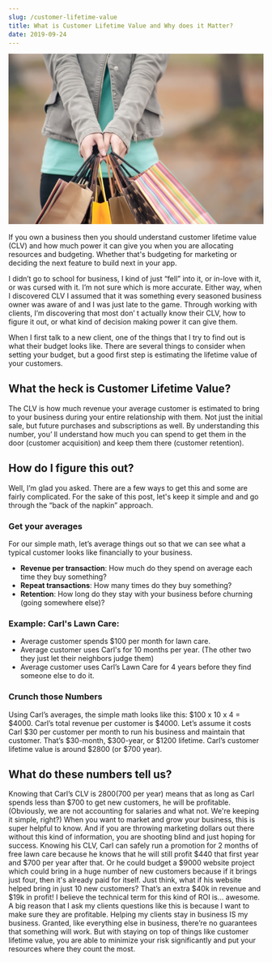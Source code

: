 ```yaml
---
slug: /customer-lifetime-value
title: What is Customer Lifetime Value and Why does it Matter?
date: 2019-09-24
---
```


![A person holding shopping bags](person-shopping-bags.jpg)

If you own a business then you should understand customer lifetime value (CLV) and how much power it can give you when you are allocating resources and budgeting. Whether that's budgeting for marketing or deciding the next feature to build next in your app.

I didn’t go to school for business, I kind of just “fell” into it, or in-love with it, or was cursed with it. I’m not sure which is more accurate. Either way, when I discovered CLV I assumed that it was something every seasoned business owner was aware of and I was just late to the game. Through working with clients, I’m discovering that most don&#8217; t actually know their CLV, how to figure it out, or what kind of decision making power it can give them.

When I first talk to a new client, one of the things that I try to find out is what their budget looks like. There are several things to consider when setting your budget, but a good first step is estimating the lifetime value of your customers.

## What the heck is Customer Lifetime Value?

The CLV is how much revenue your average customer is estimated to bring to your business during your entire relationship with them. Not just the initial sale, but future purchases and subscriptions as well. By understanding this number, you&#8217; ll understand how much you can spend to get them in the door (customer acquisition) and keep them there (customer retention).

## How do I figure this out?

Well, I’m glad you asked. There are a few ways to get this and some are fairly complicated. For the sake of this post, let's keep it simple and and go through the “back of the napkin” approach.

### Get your averages

For our simple math, let’s average things out so that we can see what a typical customer looks like financially to your business.

* **Revenue per transaction**: How much do they spend on average each time they buy something?
* **Repeat transactions**: How many times do they buy something?
* **Retention**: How long do they stay with your business before churning (going somewhere else)?

### **Example:** Carl's Lawn Care:

* Average customer spends $100 per month for lawn care.
* Average customer uses Carl's for 10 months per year. (The other two they just let their neighbors judge them)
* Average customer uses Carl’s Lawn Care for 4 years before they find someone else to do it.

### Crunch those Numbers

Using Carl’s averages, the simple math looks like this: $100 x 10 x 4 = $4000. Carl’s total revenue per customer is $4000.
Let’s assume it costs Carl $30 per customer per month to run his business and maintain that customer. That’s $30-month, $300-year, or $1200 lifetime. Carl’s customer lifetime value is around $2800 (or $700 year).

## What do these numbers tell us?

Knowing that Carl’s CLV is $2800 ($700 per year) means that as long as Carl spends less than $700 to get new customers, he will be profitable. (Obviously, we are not accounting for salaries and what not. We're keeping it simple, right?)
When you want to market and grow your business, this is super helpful to know. And if you are throwing marketing dollars out there without this kind of information, you are shooting blind and just hoping for success.
Knowing his CLV, Carl can safely run a promotion for 2 months of free lawn care because he knows that he will still profit $440 that first year and $700 per year after that. Or he could budget a $9000 website project which could bring in a huge number of new customers because if it brings just four, then it's already paid for itself. Just think, what if his website helped bring in just 10 new customers? That’s an extra $40k in revenue and $19k in profit! I believe the technical term for this kind of ROI is… awesome.
A big reason that I ask my clients questions like this is because I want to make sure they are profitable. Helping my clients stay in business IS my business. Granted, like everything else in business, there’re no guarantees that something will work. But with staying on top of things like customer lifetime value, you are able to minimize your risk significantly and put your resources where they count the most.

